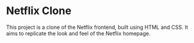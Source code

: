 # Netflix Clone
This project is a clone of the Netflix frontend, built using HTML and CSS. It aims to replicate the look and feel of the Netflix homepage.
